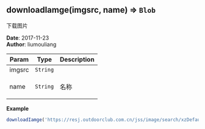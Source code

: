 ## downloadIamge(imgsrc, name) ⇒ <code>Blob</code>
<p>下载图片</p>

**Date**: 2017-11-23  
**Author**: liumouliang  

| Param | Type | Description |
| --- | --- | --- |
| imgsrc | <code>String</code> |  |
| name | <code>String</code> | <p>名称</p> |

**Example**  
```javascript
downloadIamge('https://resj.outdoorclub.com.cn/jss/image/search/xzDefault.png','魔尊')
```
